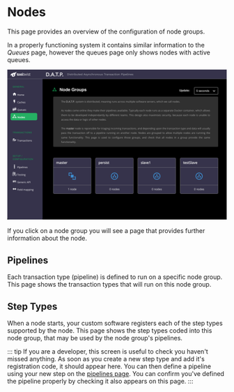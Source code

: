 # Nodes

<!--
::: tip NOTE
Already know Vue 2 and just want to learn about what's new in Vue 3? Check out the [Migration Guide](/guide/migration/introduction.html)!
:::
-->

This page provides an overview of the configuration of node groups.

In a properly functioning system it contains similar information to the _Queues_ page, however the
queues page only shows nodes with active queues.

![DATP Node](../../assets/mondat/mondat-nodes.png)

If you click on a node group you will see a page that provides further information about the node.

## Pipelines
Each transaction type (pipeline) is defined to run on a specific node group.
This page shows the transaction types that will run on this node group.

## Step Types
When a node starts, your custom software registers each of the step types supported by the node.
This page shows the step types coded into this node group, that may be used by the node group's pipelines.

::: tip
If you are a developer, this screen is useful to check you haven't missed anything.
As soon as you create a new step type and add it's registration code, it should appear here.
You can then define a pipeline using your new step on the [pipelines page](/guide/DZDmondat-pipelines.html).
You can confirm you've defined the pipeline properly by checking it also appears on this page.
:::